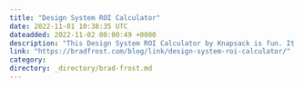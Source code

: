 ```yaml
---
title: "Design System ROI Calculator"
date: 2022-11-01 10:38:35 UTC
dateadded: 2022-11-02 00:00:49 +0000
description: "This Design System ROI Calculator by Knapsack is fun. It’s often tough to quantify the benefits a design system provides, so things like this are helpful even as a conversation starter."
link: "https://bradfrost.com/blog/link/design-system-roi-calculator/"
category:
directory: _directory/brad-frost.md
---
```

